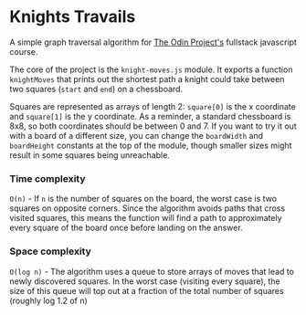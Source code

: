 # Knights Travails

A simple graph traversal algorithm for [The Odin Project's](https://www.theodinproject.com/lessons/javascript-knights-travails) fullstack javascript course.

The core of the project is the `knight-moves.js` module. It exports a function `knightMoves` that prints out the shortest path a knight could take between two squares (`start` and `end`) on a chessboard.

Squares are represented as arrays of length 2: `square[0]` is the x coordinate and `square[1]` is the y coordinate. As a reminder, a standard chessboard is 8x8, so both coordinates should be between 0 and 7. If you want to try it out with a board of a different size, you can change the `boardWidth` and `boardHeight` constants at the top of the module, though smaller sizes might result in some squares being unreachable.

### Time complexity

`O(n)` - If `n` is the number of squares on the board, the worst case is two squares on opposite corners. Since the algorithm avoids paths that cross visited squares, this means the function will find a path to approximately every square of the board once before landing on the answer.

### Space complexity

`O(log n)` - The algorithm uses a queue to store arrays of moves that lead to newly discovered squares. In the worst case (visiting every square), the size of this queue will top out at a fraction of the total number of squares (roughly log 1.2 of n)
